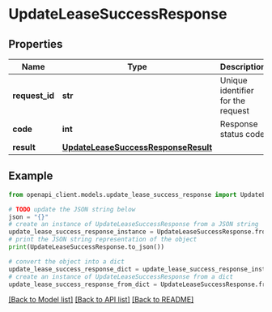# UpdateLeaseSuccessResponse


## Properties

Name | Type | Description | Notes
------------ | ------------- | ------------- | -------------
**request_id** | **str** | Unique identifier for the request | 
**code** | **int** | Response status code | 
**result** | [**UpdateLeaseSuccessResponseResult**](UpdateLeaseSuccessResponseResult.md) |  | 

## Example

```python
from openapi_client.models.update_lease_success_response import UpdateLeaseSuccessResponse

# TODO update the JSON string below
json = "{}"
# create an instance of UpdateLeaseSuccessResponse from a JSON string
update_lease_success_response_instance = UpdateLeaseSuccessResponse.from_json(json)
# print the JSON string representation of the object
print(UpdateLeaseSuccessResponse.to_json())

# convert the object into a dict
update_lease_success_response_dict = update_lease_success_response_instance.to_dict()
# create an instance of UpdateLeaseSuccessResponse from a dict
update_lease_success_response_from_dict = UpdateLeaseSuccessResponse.from_dict(update_lease_success_response_dict)
```
[[Back to Model list]](../README.md#documentation-for-models) [[Back to API list]](../README.md#documentation-for-api-endpoints) [[Back to README]](../README.md)


